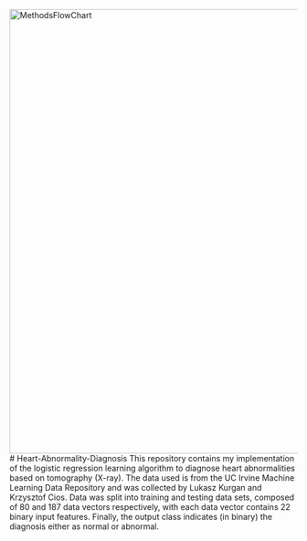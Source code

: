 <img width="778" alt="MethodsFlowChart" src="https://github.com/jasmynlopez/Heart-Abnorbmality-Diagnosis/assets/141966948/d7387a9a-b336-428b-a096-158bf9e5d445"># Heart-Abnormality-Diagnosis
This repository contains my implementation of the logistic regression learning algorithm to diagnose heart abnormalities based on tomography (X-ray). The data used is from the UC Irvine Machine Learning Data Repository and was collected by Lukasz Kurgan and Krzysztof Cios. Data was split into training and testing data sets, composed of 80 and 187 data vectors respectively, with each data vector contains 22 binary input features. Finally, the output class indicates (in binary) the diagnosis either as normal or abnormal. 
